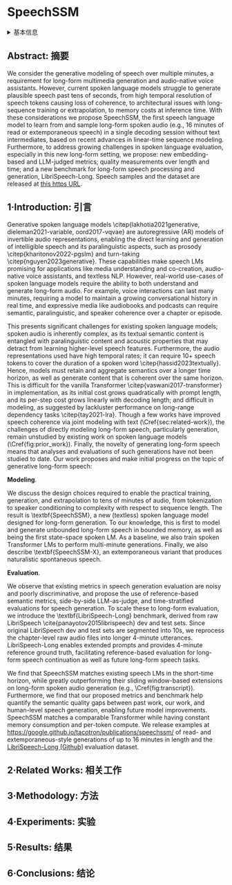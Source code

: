 # SpeechSSM

<details>
<summary>基本信息</summary>

- 标题: "Long-Form Speech Generation with Spoken Language Models"
- 作者:
  - 01 Se Jin Park,
  - 02 Julian Salazar,
  - 03 Aren Jansen,
  - 04 Keisuke Kinoshita,
  - 05 Yong Man Ro,
  - 06 RJ Skerry-Ryan
- 链接:
  - [ArXiv](https://arxiv.org/abs/2412.18603)
  - [Publication]()
  - [Github]()
  - [Demo](https://google.github.io/tacotron/publications/speechssm/)
- 文件:
  - [ArXiv](_PDF/2412.18603v1__SpeechSSM__Long-Form_Speech_Generation_with_Spoken_Language_Models.pdf)
  - [Publication] #TODO

</details>

## Abstract: 摘要

We consider the generative modeling of speech over multiple minutes, a requirement for long-form multimedia generation and audio-native voice assistants.
However, current spoken language models struggle to generate plausible speech past tens of seconds, from high temporal resolution of speech tokens causing loss of coherence, to architectural issues with long-sequence training or extrapolation, to memory costs at inference time.
With these considerations we propose SpeechSSM, the first speech language model to learn from and sample long-form spoken audio (e.g., 16 minutes of read or extemporaneous speech) in a single decoding session without text intermediates, based on recent advances in linear-time sequence modeling.
Furthermore, to address growing challenges in spoken language evaluation, especially in this new long-form setting, we propose: new embedding-based and LLM-judged metrics; quality measurements over length and time; and a new benchmark for long-form speech processing and generation, LibriSpeech-Long.
Speech samples and the dataset are released at [this https URL](https://google.github.io/tacotron/publications/speechssm/).

## 1·Introduction: 引言

Generative spoken language models \citep{lakhotia2021generative, dieleman2021-variable, oord2017-vqvae} are autoregressive (AR) models of invertible audio representations, enabling the direct learning and generation of intelligible speech and its paralinguistic aspects, such as prosody \citep{kharitonov2022-pgslm} and turn-taking \citep{nguyen2023generative}.
These capabilities make speech LMs promising for applications like media understanding and co-creation, audio-native voice assistants, and textless NLP.
However, real-world use-cases of spoken language models require the ability to both understand and generate long-form audio.
For example, voice interactions can last many minutes, requiring a model to maintain a growing conversational history in real time, and expressive media like audiobooks and podcasts can require semantic, paralinguistic, and speaker coherence over a chapter or episode.

This presents significant challenges for existing spoken language models; spoken audio is inherently complex, as its textual semantic content is entangled with paralinguistic content and acoustic properties that may detract from learning higher-level speech features.
Furthermore, the audio representations used have high temporal rates; it can require 10+ speech tokens to cover the duration of a spoken word \citep{hassid2023textually}.
Hence, models must retain and aggregate semantics over a longer time horizon, as well as generate content that is coherent over the same horizon.
This is difficult for the vanilla Transformer \citep{vaswani2017-transformer} in implementation, as its initial cost grows quadratically with prompt length, and its per-step cost grows linearly with decoding length; and difficult in modeling, as suggested by lackluster performance on long-range dependency tasks \citep{tay2021-lra}.
Though a few works have improved speech coherence via joint modeling with text (\Cref{sec:related-work}), the challenges of directly modeling long-form speech, particularly generation, remain unstudied by existing work on spoken language models (\Cref{fig:prior_work}).
Finally, the novelty of generating long-form speech means that analyses and evaluations of such generations have not been studied to date.
Our work proposes and make initial progress on the topic of generative long-form speech:

**Modeling**.

We discuss the design choices required to enable the practical training, generation, and extrapolation to tens of minutes of audio, from tokenization to speaker conditioning to complexity with respect to sequence length.
The result is \textbf{SpeechSSM}, a new (textless) spoken language model designed for long-form generation.
To our knowledge, this is first to model and generate unbounded long-form speech in bounded memory, as well as being the first state-space spoken LM.
As a baseline, we also train spoken Transformer LMs to perform multi-minute generations.
Finally, we also describe \textbf{SpeechSSM-X}, an extemporaneous variant that produces naturalistic spontaneous speech.

**Evaluation**.

We observe that existing metrics in speech generation evaluation are noisy and poorly discriminative, and propose the use of reference-based semantic metrics, side-by-side LLM-as-judge, and time-stratified evaluations for speech generation.
To scale these to long-form evaluation, we introduce the \textbf{LibriSpeech-Long} benchmark, derived from raw LibriSpeech \cite{panayotov2015librispeech} dev and test sets.
Since original LibriSpeech dev and test sets are segmented into 10s, we reprocess the chapter-level raw audio files into longer 4-minute utterances.
LibriSpeech-Long enables extended prompts and provides 4-minute reference ground truth, facilitating reference-based evaluation for long-form speech continuation as well as future long-form speech tasks.

We find that SpeechSSM matches existing speech LMs in the short-time horizon, while greatly outperforming their sliding window-based extensions on long-form spoken audio generation (e.g.,  \Cref{fig:transcript}).
Furthermore, we find that our proposed metrics and benchmark help quantify the semantic quality gaps between past work, our work, and human-level speech generation, enabling future model improvements.
SpeechSSM matches a comparable Transformer while having constant memory consumption and per-token compute.
We release examples at https://google.github.io/tacotron/publications/speechssm/ of read- and extemporaneous-style generations of up to 16 minutes in length and the [LibriSpeech-Long [Github]](https://github.com/google-deepmind/librispeech-long/) evaluation dataset.

## 2·Related Works: 相关工作

## 3·Methodology: 方法

## 4·Experiments: 实验

## 5·Results: 结果

## 6·Conclusions: 结论